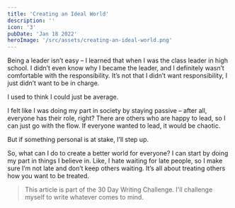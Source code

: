 ```yaml
---
title: 'Creating an Ideal World'
description: ''
icon: '3'
pubDate: 'Jan 18 2022'
heroImage: '/src/assets/creating-an-ideal-world.png'
---
```


Being a leader isn’t easy – I learned that when I was the class leader in high school. I didn’t even know why I became the leader, and I definitely wasn’t comfortable with the responsibility. It’s not that I didn’t want responsibility, I just didn’t want to be in charge.

I used to think I could just be average.

I felt like I was doing my part in society by staying passive – after all, everyone has their role, right? There are others who are happy to lead, so I can just go with the flow. If everyone wanted to lead, it would be chaotic.

But if something personal is at stake, I’ll step up.

So, what can I do to create a better world for everyone? I can start by doing my part in things I believe in. Like, I hate waiting for late people, so I make sure I’m not late and don’t keep others waiting. It’s all about treating others how you want to be treated.

> This article is part of the 30 Day Writing Challenge. I'll challenge myself to write whatever comes to mind.
